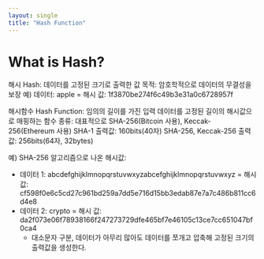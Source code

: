 ```yaml
---
layout: single
title: "Hash Function"
---
```


# What is Hash?

해시 Hash: 데이터를 고정된 크기로 출력한 값
목적: 암호학적으로 데이터의 무결성을 보장
예) 데이터: apple = 해시 값: 1f3870be274f6c49b3e31a0c6728957f

해시함수 Hash Function: 임의의 길이를 가진 입력 데이터를 고정된 길이의 해시값으로 매핑하는 함수
종류: 대표적으로 SHA-256(Bitcoin 사용), Keccak-256(Ethereum 사용)
SHA-1 출력값: 160bits(40자)
SHA-256, Keccak-256 출력값: 256bits(64자, 32bytes)

예) SHA-256 알고리즘으로 나온 해시값:
* 데이터 1: abcdefghijklmnopqrstuvwxyzabcefghijklmnopqrstuvwxyz = 해시 값: cf598f0e6c5cd27c961bd259a7dd5e716d15bb3edab87e7a7c486b811cc6d4e8
* 데이터 2: crypto = 해시 값: da2f073e06f78938166f247273729dfe465bf7e46105c13ce7cc651047bf0ca4
  - 대소문자 구분, 데이터가 아무리 많아도 데이터를 쪼개고 압축해 고정된 크기의 출력값을 생성한다.
